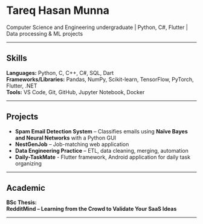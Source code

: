 # Tareq Hasan Munna

Computer Science and Engineering undergraduate | Python, C#, Flutter | Data processing & ML projects  

---

## Skills

**Languages:** Python, C, C++, C#, SQL, Dart  
**Frameworks/Libraries:** Pandas, NumPy, Scikit-learn, TensorFlow, PyTorch, Flutter, .NET  
**Tools:** VS Code, Git, GitHub, Jupyter Notebook, Docker 

---

## Projects

- **Spam Email Detection System** – Classifies emails using **Naïve Bayes and Neural Networks** with a Python GUI  
- **NestGenJob** – Job-matching web application  
- **Data Engineering Practice** – ETL, data cleaning, merging, automation
- **Daily-TaskMate** - Flutter framework, Android application for daily task organizing 

---

## Academic

**BSc Thesis:**  
**RedditMind – Learning from the Crowd to Validate Your SaaS Ideas**  

---
